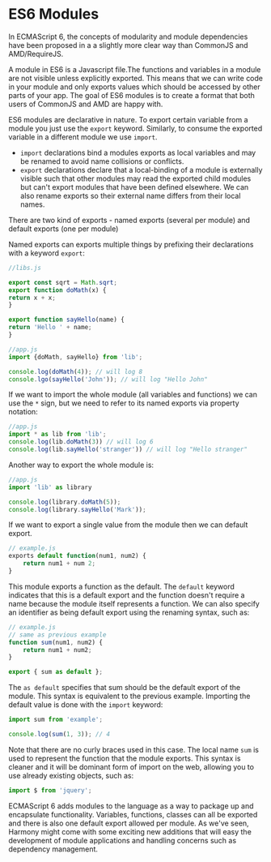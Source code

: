 # ES6 Modules

In ECMAScript 6, the concepts of modularity and module dependencies have been proposed in a a slightly more clear way than CommonJS and AMD/RequireJS.

A module in ES6 is a Javascript file.The functions and variables in a module are not visible unless explicitly exported. This means that we can write code in your module and only exports values which should be accessed by other parts of your app. The goal of ES6 modules is to create a format that both users of CommonJS and AMD are happy with.

ES6 modules are declarative in nature. To export certain variable from a module you just use the `export` keyword. Similarly, to consume the exported variable in a different module we use `import`.

- `import` declarations bind a modules exports as local variables and may be renamed to avoid name collisions or conflicts.
- `export` declarations declare that a local-binding of a module is externally visible such that other modules  may read the exported child modules but can't export modules that have been defined elsewhere. We can also rename exports so their external name differs from their local names.

There are two kind of exports - named exports (several per module) and default exports (one per module)

Named exports can exports multiple things by prefixing their declarations with a keyword `export`:

```js
//libs.js

export const sqrt = Math.sqrt;
export function doMath(x) {
return x + x;
}

export function sayHello(name) {
return 'Hello ' + name;
}

//app.js
import {doMath, sayHello} from 'lib';

console.log(doMath(4)); // will log 8
console.lgo(sayHello('John')); // will log "Hello John"

```

If we want to import the whole module (all variables and functions) we can use the `*` sign, but we need to refer to its named exports via property notation:

```js
//app.js
import * as lib from 'lib';
console.log(lib.doMath(3)) // will log 6
console.log(lib.sayHello('stranger')) // will log "Hello stranger"
```

Another way to export the whole module is:

```js
//app.js
import 'lib' as library

console.log(library.doMath(5));
console.log(library.sayHello('Mark'));
```

If we want to export a single value from the module then we can default export. 

```js
// example.js
exports default function(num1, num2) {
    return num1 + num 2;
}
```

This module exports a function as the default. The `default` keyword indicates that this is a default export and the function doesn't require a name because the module itself represents a function. We can also specify an identifier as being default export using the renaming syntax, such as:

```js
// example.js
// same as previous example
function sum(num1, num2) {
    return num1 + num2;
}

export { sum as default };
```

The `as default` specifies that sum should be the default export of the module. This syntax is equivalent to the previous example. Importing the default value is done with the `import` keyword:

```js
import sum from 'example';

console.log(sum(1, 3)); // 4
```

Note that there are no curly braces used in this case. The local name `sum` is used to represent the function that the module exports. This syntax is cleaner and it will be dominant form of import on the web, allowing you to use already existing objects, such as:

```js
import $ from 'jquery';
```

ECMAScript 6 adds modules to the language as a way to package up and encapsulate functionality. Variables, functions, classes can all be exported and there is also one default export allowed per module. As we've seen, Harmony might come with some exciting new additions that will easy the development of module applications and handling concerns such as dependency management.
